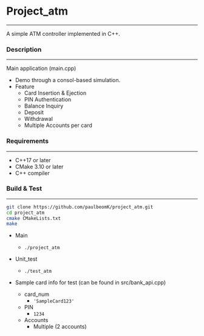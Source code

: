 # Project_atm
-------------------------------------------
A simple ATM controller implemented in C++.


### Description
-------------------------------------------
Main application (main.cpp)
- Demo through a consol-based simulation.
- Feature
    - Card Insertion & Ejection
    - PIN Authentication
    - Balance Inquiry
    - Deposit
    - Withdrawal
    - Multiple Accounts per card

### Requirements
-------------------------------------------
- C++17 or later
- CMake 3.10 or later
- C++ compiler

### Build & Test
-------------------------------------------
```bash
git clone https://github.com/paulbeomK/project_atm.git
cd project_atm
cmake CMakeLists.txt
make
```

- Main
    - `./project_atm`
- Unit_test
    - `./test_atm`


- Sample card info for test 
    (can be found in src/bank_api.cpp)
    - card_num
        - `'SampleCard123'`
    - PIN
        - `1234`
    - Accounts
        - Multiple (2 accounts)
